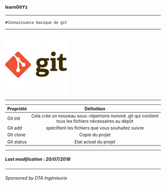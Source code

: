 #### learnGitYz
***
<p align="center">

	#Connaissance basique de git
</p>


***

 <img src="/images/git-logo.jpg" height="200px" align="center" alt="logogit">


***

| Propriété        | Définition    
| ------------- |:-------------:|
| Git init      | Cela crée un nouveau sous-répertoire nommé .git qui contient tous les fichiers nécessaires au dépôt | 
| Git add     | spécifient les fichiers que vous souhaitez suivre    | 
| Git clone | Copie du projet      | 
| Git status | Etat actuel du projet      | 





***
##### Last modification : 20/07/2018
***


###### Sponsored by DTA Ingénieurie